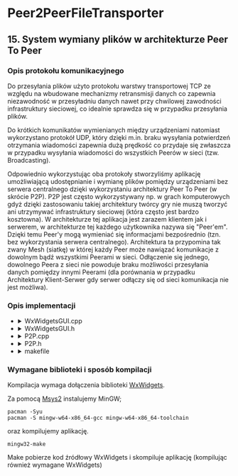 # Peer2PeerFileTransporter

## 15. System wymiany plików w architekturze Peer To Peer

### Opis protokołu komunikacyjnego
Do przesyłania plików użyto protokołu warstwy transportowej TCP ze względu na wbudowane mechanizmy retransmisji danych co zapewnia niezawodność w przesyładniu danych nawet przy chwilowej zawodności infrastruktury sieciowej, co idealnie sprawdza się w przypadku przesyłania plików.

Do krótkich komunikatów wymienianych między urządzeniami natomiast wykorzystano protokół UDP, który dzięki m.in. braku wysyłania potwierdzeń otrzymania wiadomości zapewnia dużą prędkość co przydaje się zwłaszcza w przypadku wysyłania wiadomości do wszystkich Peerów w sieci (tzw. Broadcasting).

Odpowiednio wykorzystując oba protokoły stworzyliśmy aplikację umożliwiającą udostępnianie i wymianę plików pomiędzy urządzeniami bez serwera centralnego dzięki wykorzystaniu architektury Peer To Peer (w skrócie P2P).
P2P jest często wykorzystywany np. w grach komputerowych gdyż dzięki zastosowaniu takiej architektury twórcy gry nie muszą tworzyć ani utrzymywać infrastruktury sieciowej (która często jest bardzo kosztowna). W architekturze tej aplikacja jest zarazem klientem jak i serwerem, w architekturze tej każdego użytkownika nazywa się "Peer'em". Dzięki temu Peer'y mogą wymieniać się informacjami bezpośrednio (tzn. bez wykorzystania serwera centralnego).
Architektura ta przypomina tak zwany Mesh (siatkę) w której każdy Peer może nawiązać komunikacje z dowolnym bądź wszystkimi Peerami w sieci. Odłączenie się jednego, dowolnego Peera z sieci nie powoduje braku możliwości przesyłania danych pomiędzy innymi Peerami (dla porównania w przypadku Architektury Klient-Serwer gdy serwer odłączy się od sieci komunikacja nie jest możliwa).
### Opis implementacji

* <details>Jest to plik odpowiedzialny za warstwę wizualną - interfejs graficzny użytkownika.<br />Implementuje on tworzenie okna, dodawnia przycisków oraz list.<br />Wystawia on również funkcje pozwalające implementacji sieciowej na np. aktualizację listy podłączonych Peerów czy wpisywanie komunikatów informacyjnych (celem debugowania).<br />Zawarte są tutaj również akcje które mają zostać wykonane po kliknięciu danego przycisku czy elementu z listy (tzw. Callback'i) - każda z akcji wywołuje odpowiednie funkcje z implementacji sieciowej (jeżeli to konieczne).<summary>WxWidgetsGUI.cpp</summary></details>

* <details>Plik nagłówkowy dla WxWidgetsGUI.cpp zawierający listę metod i pól tej klasy.<summary>WxWidgetsGUI.h</summary></details>

* <details>Plik implementujący funkcje sieciowe architektury P2P, jest odpowiedzialny za wymianę i interpretację komunikatów przesyłanych między Peer'ami, przyjmowanie parametrów z warstwy graficznej (np. do jakiego Peera chcemy się połączyć), przesył oraz zapis udostępnianych plików itd.<br />W celu umożliwienia komunikacji z wieloma Peerami w tym samym czasie, oraz nie blokowania responsywności Interfejsu Graficznego tworzone są nowe wątki gdy jest to potrzebne (Np. przy każdym wysyłaniu pliku).<br />Aktualizacja listy Peerów (przy dołączeniu nowego Peera) polega na wysłaniu aktualnej listy podłączonych peerów do wszystkich przez Peer'a który otrzymał prośbę o dołączenie do sieci. W przypadku odłączania się Peera od sieci, przed rozłączeniem wysyła on do wszystkich wiadomość o odłączeniu po to, aby każdy z peerów usunął go z listy podłączonych peerów.<summary>P2P.cpp</summary></details>

* <details>Plik nagłówkowy dla P2P.cpp zawierający listę metod i pól tej klasy<summary>P2P.h</summary></details>

* <details>Plik zawierający instrukcje kompilacji, automatyzuje pobieranie biblioteki, kompilowanie aplikacji wraz z potrzebnymi bibliotekami.<summary>makefile</summary></details>

### Wymagane biblioteki i sposób kompilacji
Kompilacja wymaga dołączenia biblioteki [WxWidgets](https://www.nuget.org/packages/wxWidgets/3.2.2.1?_src=template).

Za pomocą [Msys2](https://www.msys2.org/) instalujemy MinGW;
```
pacman -Syu
pacman -S mingw-w64-x86_64-gcc mingw-w64-x86_64-toolchain
```
oraz kompilujemy aplikację.
```
mingw32-make
```
Make pobierze kod źródłowy WxWidgets i skompiluje aplikację (kompilując również wymagane WxWidgets)